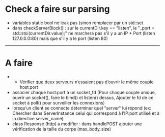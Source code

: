 # Check a faire sur parsing
- variables static bool ne leak pas (sinon remplacer par un std::set
- dans checkServerBlock() : sur le currentDir.key == "listen", le "_port = std::stoi(currentDir.value);" ne marchera pas s'il y a un IP + Port (listen 127.0.0.0:80) mais que s'il y a le port (listen 80)

---  

# A faire 
- - Vérifier que deux serveurs n’essaient pas d’ouvrir le même couple host:port
- associer chaque host:port à un socket_fd (Pour chaque couple unique, ouvrir un socket(), faire le bind() et listen() dessus, Ajouter le fd de ce socket à poll() pour surveiller les connexions)
- lorsqu’un client se connecte déterminer quel "server" lui répond (ex: Chercher dans ServerInstance celui qui correspond à l’IP:port utilisé et à la directive server_name)
- class Response (http) a modifier : dans handlePOST ajouter une vérification de la taille du corps (max_body_size)
